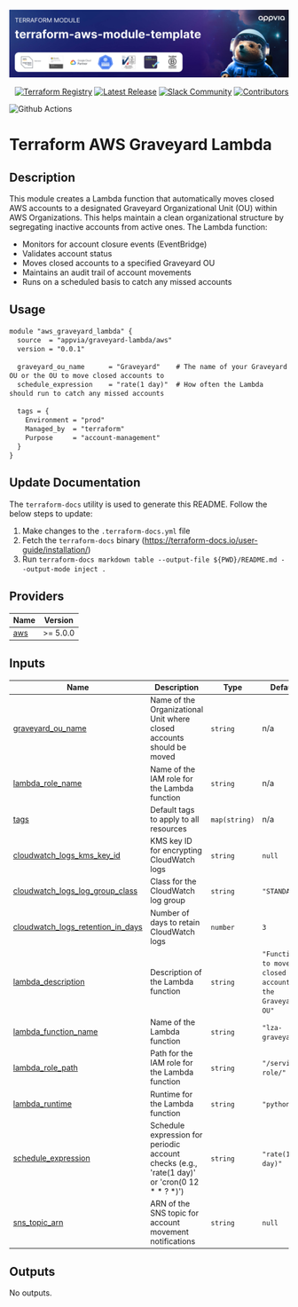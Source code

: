<!-- markdownlint-disable -->
<a href="https://www.appvia.io/"><img src="https://github.com/appvia/terraform-aws-graveyard/blob/main/docs/banner.jpg?raw=true" alt="Appvia Banner"/></a><br/><p align="right"> <a href="https://registry.terraform.io/modules/appvia/module-template/aws/latest"><img src="https://img.shields.io/static/v1?label=APPVIA&message=Terraform%20Registry&color=191970&style=for-the-badge" alt="Terraform Registry"/></a></a> <a href="https://github.com/appvia/terraform-aws-graveyard/releases/latest"><img src="https://img.shields.io/github/release/appvia/terraform-aws-module-template.svg?style=for-the-badge&color=006400" alt="Latest Release"/></a> <a href="https://appvia-community.slack.com/join/shared_invite/zt-1s7i7xy85-T155drryqU56emm09ojMVA#/shared-invite/email"><img src="https://img.shields.io/badge/Slack-Join%20Community-purple?style=for-the-badge&logo=slack" alt="Slack Community"/></a> <a href="https://github.com/appvia/terraform-aws-graveyard/graphs/contributors"><img src="https://img.shields.io/github/contributors/appvia/terraform-aws-graveyard.svg?style=for-the-badge&color=FF8C00" alt="Contributors"/></a>

<!-- markdownlint-restore -->
<!--
  ***** CAUTION: DO NOT EDIT ABOVE THIS LINE ******
-->

![Github Actions](https://github.com/appvia/terraform-aws-module-template/actions/workflows/terraform.yml/badge.svg)

# Terraform AWS Graveyard Lambda 

## Description

This module creates a Lambda function that automatically moves closed AWS accounts to a designated Graveyard Organizational Unit (OU) within AWS Organizations. This helps maintain a clean organizational structure by segregating inactive accounts from active ones. The Lambda function:

- Monitors for account closure events (EventBridge)
- Validates account status
- Moves closed accounts to a specified Graveyard OU
- Maintains an audit trail of account movements
- Runs on a scheduled basis to catch any missed accounts

## Usage

```hcl
module "aws_graveyard_lambda" {
  source  = "appvia/graveyard-lambda/aws"
  version = "0.0.1"

  graveyard_ou_name      = "Graveyard"    # The name of your Graveyard OU or the OU to move closed accounts to
  schedule_expression    = "rate(1 day)"  # How often the Lambda should run to catch any missed accounts
  
  tags = {
    Environment = "prod"
    Managed_by  = "terraform"
    Purpose     = "account-management"
  }
}
```

## Update Documentation

The `terraform-docs` utility is used to generate this README. Follow the below steps to update:

1. Make changes to the `.terraform-docs.yml` file
2. Fetch the `terraform-docs` binary (https://terraform-docs.io/user-guide/installation/)
3. Run `terraform-docs markdown table --output-file ${PWD}/README.md --output-mode inject .`

<!-- BEGIN_TF_DOCS -->
## Providers

| Name | Version |
|------|---------|
| <a name="provider_aws"></a> [aws](#provider\_aws) | >= 5.0.0 |

## Inputs

| Name | Description | Type | Default | Required |
|------|-------------|------|---------|:--------:|
| <a name="input_graveyard_ou_name"></a> [graveyard\_ou\_name](#input\_graveyard\_ou\_name) | Name of the Organizational Unit where closed accounts should be moved | `string` | n/a | yes |
| <a name="input_lambda_role_name"></a> [lambda\_role\_name](#input\_lambda\_role\_name) | Name of the IAM role for the Lambda function | `string` | n/a | yes |
| <a name="input_tags"></a> [tags](#input\_tags) | Default tags to apply to all resources | `map(string)` | n/a | yes |
| <a name="input_cloudwatch_logs_kms_key_id"></a> [cloudwatch\_logs\_kms\_key\_id](#input\_cloudwatch\_logs\_kms\_key\_id) | KMS key ID for encrypting CloudWatch logs | `string` | `null` | no |
| <a name="input_cloudwatch_logs_log_group_class"></a> [cloudwatch\_logs\_log\_group\_class](#input\_cloudwatch\_logs\_log\_group\_class) | Class for the CloudWatch log group | `string` | `"STANDARD"` | no |
| <a name="input_cloudwatch_logs_retention_in_days"></a> [cloudwatch\_logs\_retention\_in\_days](#input\_cloudwatch\_logs\_retention\_in\_days) | Number of days to retain CloudWatch logs | `number` | `3` | no |
| <a name="input_lambda_description"></a> [lambda\_description](#input\_lambda\_description) | Description of the Lambda function | `string` | `"Function to move closed accounts to the Graveyard OU"` | no |
| <a name="input_lambda_function_name"></a> [lambda\_function\_name](#input\_lambda\_function\_name) | Name of the Lambda function | `string` | `"lza-graveyard"` | no |
| <a name="input_lambda_role_path"></a> [lambda\_role\_path](#input\_lambda\_role\_path) | Path for the IAM role for the Lambda function | `string` | `"/service-role/"` | no |
| <a name="input_lambda_runtime"></a> [lambda\_runtime](#input\_lambda\_runtime) | Runtime for the Lambda function | `string` | `"python3.9"` | no |
| <a name="input_schedule_expression"></a> [schedule\_expression](#input\_schedule\_expression) | Schedule expression for periodic account checks (e.g., 'rate(1 day)' or 'cron(0 12 * * ? *)') | `string` | `"rate(1 day)"` | no |
| <a name="input_sns_topic_arn"></a> [sns\_topic\_arn](#input\_sns\_topic\_arn) | ARN of the SNS topic for account movement notifications | `string` | `null` | no |

## Outputs

No outputs.
<!-- END_TF_DOCS -->
